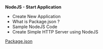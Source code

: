 **NodeJS - Start Application**

* Create New Application
* What is Package.json ?
* Sample NodeJS Code
* Create Simple HTTP Server using NodeJS


[Package.json](https://github.com/harshmaheshwari001/node_starter/blob/master/README.md)
